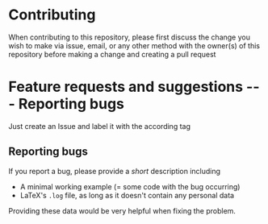 # Contributing
When contributing to this repository, please first discuss the change you wish to make via issue, email, or any other method with the owner(s) of this repository before making a change and creating a pull request

# Feature requests and suggestions --- Reporting bugs
Just create an Issue and label it with the according tag

## Reporting bugs
If you report a bug, please provide a *short* description including

 - A minimal working example (= some code with the bug occurring)
 - LaTeX's `.log` file, as long as it doesn't contain any personal data

Providing these data would be very helpful when fixing the problem.
 
